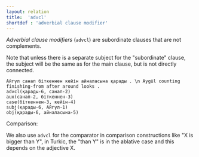 ```yaml
---
layout: relation
title:  'advcl'
shortdef : 'adverbial clause modifier'
---
```


*Adverbial clause modifiers* (`advcl`) are subordinate clauses that
are not complements. 

Note that unless there is a separate subject for the "subordinate" clause, 
the subject will be the same as for the main clause, but is not directly connected. 

~~~ sdparse
Айгүл санап біткеннен кейін айналасына қарады . \n Aygül counting finishing-from after around looks . 
advcl(қарады-6, санап-2)
aux(санап-2, біткеннен-3)
case(біткеннен-3, кейін-4)
subj(қарады-6, Айгүл-1)
obj(қарады-6, айналасына-5)
~~~

Comparison:

We also use `advcl` for the comparator in comparison constructions like "X is bigger 
than Y", in Turkic, the "than Y" is in the ablative case and this depends on the adjective X. 



